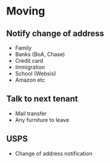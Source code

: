 # Moving
## Notify change of address
* Family
* Banks (BoA, Chase)
* Credit card
* Immigration
* School (Websis)
* Amazon etc

## Talk to next tenant
* Mail transfer
* Any furniture to leave

## USPS
* Change of address notification
